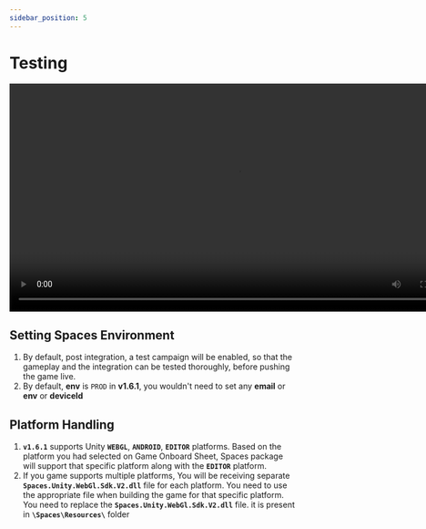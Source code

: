 ```yaml
---
sidebar_position: 5
---
```


# Testing
<video controls width="800">
  <source src="https://gamespaces.store/spaces-docs-videos/TrashCat-Doc-Demo-Video23.mp4" type="video/mp4" />
  Your browser does not support the video tag.
</video>

## Setting Spaces Environment
1. By default, post integration, a test campaign will be enabled, so that the gameplay and the integration can be tested thoroughly, before pushing the game live.
2. By default, **env** is ```PROD``` in **v1.6.1**, you wouldn't need to set any **email** or **env** or **deviceId**

## Platform Handling
1. **```v1.6.1```** supports Unity **```WEBGL```**, **```ANDROID```**, **```EDITOR```** platforms. Based on the platform you had selected on Game Onboard Sheet, Spaces package will support that specific platform along with the **```EDITOR```** platform. 
2. If you game supports multiple platforms, You will be receiving separate **```Spaces.Unity.WebGl.Sdk.V2.dll```** file for each platform. You need to use the appropriate file when building the game for that specific platform. You need to replace the **```Spaces.Unity.WebGl.Sdk.V2.dll```** file. it is present in **```\Spaces\Resources\```** folder


